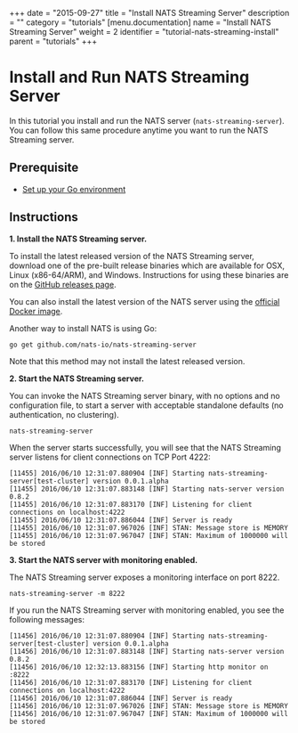 +++
date = "2015-09-27"
title = "Install NATS Streaming Server"
description = ""
category = "tutorials"
[menu.documentation]
  name = "Install NATS Streaming Server"
  weight = 2
  identifier = "tutorial-nats-streaming-install"
  parent = "tutorials"
+++

# Install and Run NATS Streaming Server

In this tutorial you install and run the NATS server (`nats-streaming-server`). You can follow this same procedure anytime you want to run the NATS Streaming server.

## Prerequisite

- [Set up your Go environment](/documentation/tutorials/go-install/)

## Instructions

**1. Install the NATS Streaming server.**

To install the latest released version of the NATS Streaming server, download one of the pre-built release binaries which are available for OSX, Linux (x86-64/ARM), and Windows. Instructions for using these binaries are on the [GitHub releases page](https://github.com/nats-io/nats-streaming-server/releases). 

You can also install the latest version of the NATS server using the [official Docker image](https://hub.docker.com/_/nats-streaming/).

Another way to install NATS is using Go:

```
go get github.com/nats-io/nats-streaming-server
```

Note that this method may not install the latest released version.

**2. Start the NATS Streaming server.**

You can invoke the NATS Streaming server binary, with no options and no configuration file, to start a server with acceptable standalone defaults (no authentication, no clustering).

```
nats-streaming-server
```

When the server starts successfully, you will see that the NATS Streaming server listens for client connections on TCP Port 4222:

```
[11455] 2016/06/10 12:31:07.880904 [INF] Starting nats-streaming-server[test-cluster] version 0.0.1.alpha
[11455] 2016/06/10 12:31:07.883148 [INF] Starting nats-server version 0.8.2
[11455] 2016/06/10 12:31:07.883170 [INF] Listening for client connections on localhost:4222
[11455] 2016/06/10 12:31:07.886044 [INF] Server is ready
[11455] 2016/06/10 12:31:07.967026 [INF] STAN: Message store is MEMORY
[11455] 2016/06/10 12:31:07.967047 [INF] STAN: Maximum of 1000000 will be stored
```

**3. Start the NATS server with monitoring enabled.**

The NATS Streaming server exposes a monitoring interface on port 8222.

```
nats-streaming-server -m 8222
```

If you run the NATS Streaming server with monitoring enabled, you see the following messages:

```
[11456] 2016/06/10 12:31:07.880904 [INF] Starting nats-streaming-server[test-cluster] version 0.0.1.alpha
[11456] 2016/06/10 12:31:07.883148 [INF] Starting nats-server version 0.8.2
[11456] 2016/06/10 12:32:13.883156 [INF] Starting http monitor on :8222
[11456] 2016/06/10 12:31:07.883170 [INF] Listening for client connections on localhost:4222
[11456] 2016/06/10 12:31:07.886044 [INF] Server is ready
[11456] 2016/06/10 12:31:07.967026 [INF] STAN: Message store is MEMORY
[11456] 2016/06/10 12:31:07.967047 [INF] STAN: Maximum of 1000000 will be stored
```

